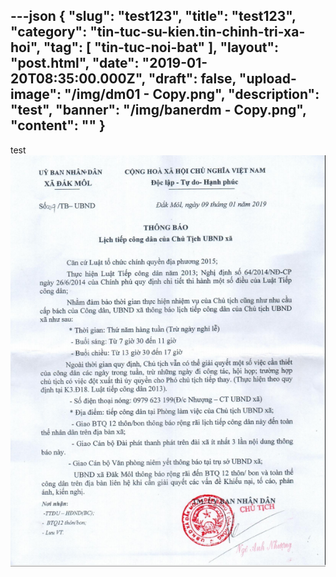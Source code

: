 ---json
{
    "slug": "test123",
    "title": "test123",
    "category": "tin-tuc-su-kien.tin-chinh-tri-xa-hoi",
    "tag": [
        "tin-tuc-noi-bat"
    ],
    "layout": "post.html",
    "date": "2019-01-20T08:35:00.000Z",
    "draft": false,
    "upload-image": "/img/dm01 - Copy.png",
    "description": "test",
    "banner": "/img/banerdm - Copy.png",
    "__content__": ""
}
---
<p>test<img alt="" src="/img/dm01 - Copy.png" /></p>
